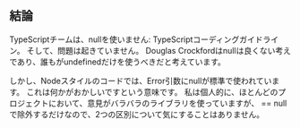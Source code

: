 ## 結論
TypeScriptチームは、nullを使いません: TypeScriptコーディングガイドライン。 そして、問題は起きていません。
Douglas Crockfordはnullは良くない考えであり、誰もがundefinedだけを使うべきだと考えています。

しかし、Nodeスタイルのコードでは、Error引数にnullが標準で使われています。
これは何かがおかしいですという意味です。
私は個人的に、ほとんどのプロジェクトにおいて、意見がバラバラのライブラリを使っていますが、
== nullで除外するだけなので、2つの区別について気にすることはありません。
